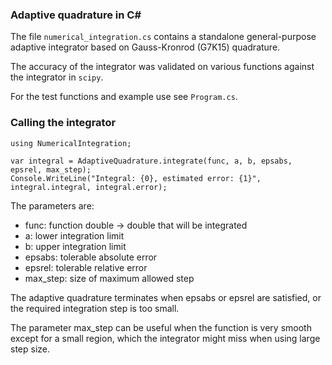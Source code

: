 ### Adaptive quadrature in C#

The file `numerical_integration.cs` contains a standalone general-purpose adaptive integrator based on Gauss-Kronrod (G7K15) quadrature.

The accuracy of the integrator was validated on various functions against the integrator in `scipy`.

For the test functions and example use see `Program.cs`.

### Calling the integrator

```
using NumericalIntegration;

var integral = AdaptiveQuadrature.integrate(func, a, b, epsabs, epsrel, max_step);
Console.WriteLine("Integral: {0}, estimated error: {1}", integral.integral, integral.error);
```

The parameters are:
 - func: function double -> double that will be integrated
 - a: lower integration limit
 - b: upper integration limit
 - epsabs: tolerable absolute error
 - epsrel: tolerable relative error
 - max_step: size of maximum allowed step

The adaptive quadrature terminates when epsabs or epsrel are satisfied, or the required integration step is too small.

The parameter max_step can be useful when the function is very smooth except for a small region, which the integrator might miss when using large step size.